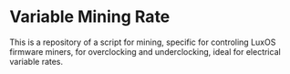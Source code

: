 # Variable Mining Rate
This is a repository of a script for mining, specific for controling LuxOS firmware miners, for overclocking and underclocking, ideal for electrical variable rates.
